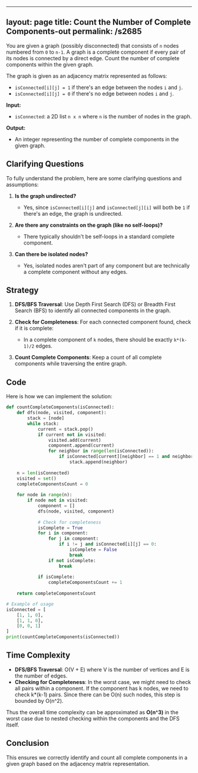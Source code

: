 
---
layout: page
title:  Count the Number of Complete Components-out
permalink: /s2685
---

You are given a graph (possibly disconnected) that consists of `n` nodes numbered from `0` to `n-1`. A graph is a complete component if every pair of its nodes is connected by a direct edge. Count the number of complete components within the given graph.

The graph is given as an adjacency matrix represented as follows:

- `isConnected[i][j] = 1` if there's an edge between the nodes `i` and `j`.
- `isConnected[i][j] = 0` if there's no edge between nodes `i` and `j`.

**Input:**
- `isConnected`: a 2D list `n x n` where `n` is the number of nodes in the graph.

**Output:**
- An integer representing the number of complete components in the given graph.

## Clarifying Questions

To fully understand the problem, here are some clarifying questions and assumptions:

1. **Is the graph undirected?**
   - Yes, since `isConnected[i][j]` and `isConnected[j][i]` will both be `1` if there's an edge, the graph is undirected.

2. **Are there any constraints on the graph (like no self-loops)?**
   - There typically shouldn't be self-loops in a standard complete component.

3. **Can there be isolated nodes?**
   - Yes, isolated nodes aren't part of any component but are technically a complete component without any edges.

## Strategy

1. **DFS/BFS Traversal**: Use Depth First Search (DFS) or Breadth First Search (BFS) to identify all connected components in the graph.

2. **Check for Completeness**: For each connected component found, check if it is complete:
    - In a complete component of `k` nodes, there should be exactly `k*(k-1)/2` edges.

3. **Count Complete Components**: Keep a count of all complete components while traversing the entire graph.

## Code

Here is how we can implement the solution:

```python
def countCompleteComponents(isConnected):
    def dfs(node, visited, component):
        stack = [node]
        while stack:
            current = stack.pop()
            if current not in visited:
                visited.add(current)
                component.append(current)
                for neighbor in range(len(isConnected)):
                    if isConnected[current][neighbor] == 1 and neighbor not in visited:
                        stack.append(neighbor)
    
    n = len(isConnected)
    visited = set()
    completeComponentsCount = 0
    
    for node in range(n):
        if node not in visited:
            component = []
            dfs(node, visited, component)
            
            # Check for completeness
            isComplete = True
            for i in component:
                for j in component:
                    if i != j and isConnected[i][j] == 0:
                        isComplete = False
                        break
                if not isComplete:
                    break
            
            if isComplete:
                completeComponentsCount += 1
    
    return completeComponentsCount

# Example of usage
isConnected = [
    [1, 1, 0],
    [1, 1, 0],
    [0, 0, 1]
]
print(countCompleteComponents(isConnected))
```

## Time Complexity

- **DFS/BFS Traversal**: O(V + E) where V is the number of vertices and E is the number of edges.
- **Checking for Completeness**: In the worst case, we might need to check all pairs within a component. If the component has k nodes, we need to check k*(k-1) pairs. Since there can be O(n) such nodes, this step is bounded by O(n^2).

Thus the overall time complexity can be approximated as **O(n^3)** in the worst case due to nested checking within the components and the DFS itself.

## Conclusion

This ensures we correctly identify and count all complete components in a given graph based on the adjacency matrix representation.